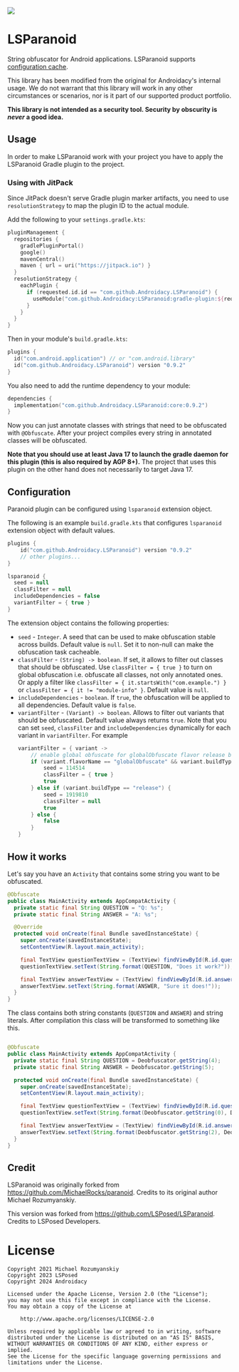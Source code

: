 <!--[![Build](https://github.com/Androidacy/LSParanoid/actions/workflows/build.yml/badge.svg)](https://github.com/Androidacy/LSParanoid/actions/workflows/build.yml)-->
[![](https://jitpack.io/v/Androidacy/LSParanoid.svg)](https://jitpack.io/#Androidacy/LSParanoid)

LSParanoid
========

String obfuscator for Android applications. LSParanoid supports [configuration cache](https://docs.gradle.org/current/userguide/configuration_cache.html).

This library has been modified from the original for Androidacy's internal usage. We do not warrant that this library will work in any other circumstances or scenarios, nor is it part of our supported product portfolio.

**This library is not intended as a security tool. Security by obscurity is _never_ a good idea.**

Usage
-----
In order to make LSParanoid work with your project you have to apply the LSParanoid Gradle plugin
to the project.

### Using with JitPack

Since JitPack doesn't serve Gradle plugin marker artifacts, you need to use `resolutionStrategy` to map the plugin ID to the actual module.

Add the following to your `settings.gradle.kts`:
```kotlin
pluginManagement {
  repositories {
    gradlePluginPortal()
    google()
    mavenCentral()
    maven { url = uri("https://jitpack.io") }
  }
  resolutionStrategy {
    eachPlugin {
      if (requested.id.id == "com.github.Androidacy.LSParanoid") {
        useModule("com.github.Androidacy:LSParanoid:gradle-plugin:${requested.version}")
      }
    }
  }
}
```

Then in your module's `build.gradle.kts`:
```kotlin
plugins {
  id("com.android.application") // or "com.android.library"
  id("com.github.Androidacy.LSParanoid") version "0.9.2"
}
```

You also need to add the runtime dependency to your module:
```kotlin
dependencies {
  implementation("com.github.Androidacy.LSParanoid:core:0.9.2")
}
```

Now you can just annotate classes with strings that need to be obfuscated with `@Obfuscate`.
After your project compiles every string in annotated classes will be obfuscated.

**Note that you should use at least Java 17 to launch the gradle daemon for this plugin (this is also required by AGP 8+).**
The project that uses this plugin on the other hand does not necessarily to target Java 17.

Configuration
-------------
Paranoid plugin can be configured using `lsparanoid` extension object.

The following is an example `build.gradle.kts` that configures `lsparanoid` extension object with default values.
```kotlin
plugins {
    id("com.github.Androidacy.LSParanoid") version "0.9.2"
    // other plugins...
}

lsparanoid {
  seed = null
  classFilter = null
  includeDependencies = false
  variantFilter = { true }
}

```

The extension object contains the following properties:
- `seed` - `Integer`. A seed that can be used to make obfuscation stable across builds. Default value is `null`. Set it to non-null can make the obfuscation task cacheable.
- `classFilter` - `(String) -> boolean`. If set, it allows to filter out classes that should be obfuscated. Use `classFilter = { true }` to turn on global obfuscation i.e. obfuscate all classes, not only annotated ones. Or apply a filter like `classFilter = { it.startsWith("com.example.") }` or `classFilter = { it != "module-info" }`. Default value is `null`.
- `includeDependencies` - `boolean`. If `true`, the obfuscation will be applied to all dependencies. Default value is `false`.
- `variantFilter` - `(Variant) -> boolean`. Allows to filter out variants that should be obfuscated. Default value always returns `true`. Note that you can set `seed`, `classFilter` and `includeDependencies` dynamically for each variant in `variantFilter`. For example
    ```kotlin
    variantFilter = { variant -> 
        // enable global obfuscate for globalObfuscate flavor release build
        if (variant.flavorName == "globalObfuscate" && variant.buildType == "release") {
            seed = 114514
            classFilter = { true }
            true
        } else if (variant.buildType == "release") {
            seed = 1919810
            classFilter = null
            true
        } else {
            false
        }
    }
    ```

How it works
------------
Let's say you have an `Activity` that contains some string you want to be obfuscated.

```java
@Obfuscate
public class MainActivity extends AppCompatActivity {
  private static final String QUESTION = "Q: %s";
  private static final String ANSWER = "A: %s";

  @Override
  protected void onCreate(final Bundle savedInstanceState) {
    super.onCreate(savedInstanceState);
    setContentView(R.layout.main_activity);

    final TextView questionTextView = (TextView) findViewById(R.id.questionTextView);
    questionTextView.setText(String.format(QUESTION, "Does it work?"));

    final TextView answerTextView = (TextView) findViewById(R.id.answerTextView);
    answerTextView.setText(String.format(ANSWER, "Sure it does!"));
  }
}
```

The class contains both string constants (`QUESTION` and `ANSWER`) and string literals.
After compilation this class will be transformed to something like this.

```java

@Obfuscate
public class MainActivity extends AppCompatActivity {
  private static final String QUESTION = Deobfuscator.getString(4);
  private static final String ANSWER = Deobfuscator.getString(5);

  protected void onCreate(final Bundle savedInstanceState) {
    super.onCreate(savedInstanceState);
    setContentView(R.layout.main_activity);

    final TextView questionTextView = (TextView) findViewById(R.id.questionTextView);
    questionTextView.setText(String.format(Deobfuscator.getString(0), Deobfuscator.getString(1)));

    final TextView answerTextView = (TextView) findViewById(R.id.answerTextView);
    answerTextView.setText(String.format(Deobfuscator.getString(2), Deobfuscator.getString(3)));
  }
}

```

Credit
------
LSParanoid was originally forked from https://github.com/MichaelRocks/paranoid. Credits to its original author Michael Rozumyanskiy.

This version was forked from https://github.com/LSPosed/LSParanoid. Credits to LSPosed Developers.

License
=======
    Copyright 2021 Michael Rozumyanskiy
    Copyright 2023 LSPosed
    Copyright 2024 Androidacy

    Licensed under the Apache License, Version 2.0 (the "License");
    you may not use this file except in compliance with the License.
    You may obtain a copy of the License at

        http://www.apache.org/licenses/LICENSE-2.0

    Unless required by applicable law or agreed to in writing, software
    distributed under the License is distributed on an "AS IS" BASIS,
    WITHOUT WARRANTIES OR CONDITIONS OF ANY KIND, either express or implied.
    See the License for the specific language governing permissions and
    limitations under the License.

